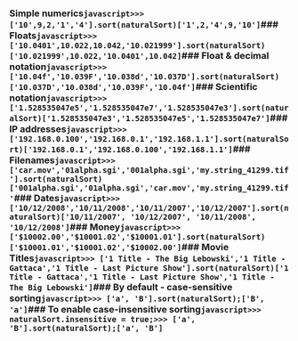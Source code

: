 ### Simple numerics```javascript>>> ['10',9,2,'1','4'].sort(naturalSort)['1',2,'4',9,'10']```### Floats```javascript>>> ['10.0401',10.022,10.042,'10.021999'].sort(naturalSort)['10.021999',10.022,'10.0401',10.042]```### Float & decimal notation```javascript>>> ['10.04f','10.039F','10.038d','10.037D'].sort(naturalSort)['10.037D','10.038d','10.039F','10.04f']```### Scientific notation```javascript>>> ['1.528535047e5','1.528535047e7','1.528535047e3'].sort(naturalSort)['1.528535047e3','1.528535047e5','1.528535047e7']```### IP addresses```javascript>>> ['192.168.0.100','192.168.0.1','192.168.1.1'].sort(naturalSort)['192.168.0.1','192.168.0.100','192.168.1.1']```### Filenames```javascript>>> ['car.mov','01alpha.sgi','001alpha.sgi','my.string_41299.tif'].sort(naturalSort)['001alpha.sgi','01alpha.sgi','car.mov','my.string_41299.tif'```### Dates```javascript>>> ['10/12/2008','10/11/2008','10/11/2007','10/12/2007'].sort(naturalSort)['10/11/2007', '10/12/2007', '10/11/2008', '10/12/2008']```### Money```javascript>>> ['$10002.00','$10001.02','$10001.01'].sort(naturalSort)['$10001.01','$10001.02','$10002.00']```### Movie Titles```javascript>>> ['1 Title - The Big Lebowski','1 Title - Gattaca','1 Title - Last Picture Show'].sort(naturalSort)['1 Title - Gattaca','1 Title - Last Picture Show','1 Title - The Big Lebowski']```### By default - case-sensitive sorting```javascript>>> ['a', 'B'].sort(naturalSort);['B', 'a']```### To enable case-insensitive sorting```javascript>>> naturalSort.insensitive = true;>>> ['a', 'B'].sort(naturalSort);['a', 'B']```

